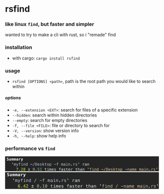 # rsfind 

### like linux `find`, but faster and simpler

wanted to try to make a cli with rust, so i "remade" find 

### installation

* with cargo: `cargo install rsfind`

### usage

* `rsfind [OPTIONS] <path>`, path is the root path you would like to search within

##### options

* `-e, --extension <EXT>`: search for files of a specific extension
* `--hidden`: search within hidden directories
* `--empty`: search for empty directories
* `-f, --file <FILE>`: file or directory to search for
* `-V, --version`: show version info
* `-h, --help`: show help info

### performance vs `find`

![](img/benchmark1.png)
![](img/benchmark2.png)
